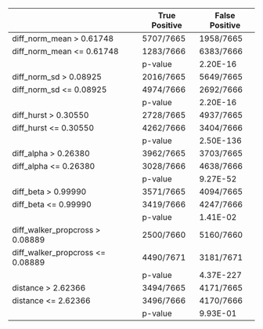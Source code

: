 |                                    	| True Positive 	| False Positive 	|
|------------------------------------	|---------------	|----------------	|
| diff_norm_mean > 0.61748           	| 5707/7665     	| 1958/7665      	|
| diff_norm_mean <= 0.61748          	| 1283/7666     	| 6383/7666      	|
|                                    	| p-value       	| 2.20E-16       	|
| diff_norm_sd > 0.08925             	| 2016/7665     	| 5649/7665      	|
| diff_norm_sd <= 0.08925            	| 4974/7666     	| 2692/7666      	|
|                                    	| p-value       	| 2.20E-16       	|
| diff_hurst > 0.30550               	| 2728/7665     	| 4937/7665      	|
| diff_hurst <= 0.30550              	| 4262/7666     	| 3404/7666      	|
|                                    	| p-value       	| 2.50E-136      	|
| diff_alpha > 0.26380               	| 3962/7665     	| 3703/7665      	|
| diff_alpha <= 0.26380              	| 3028/7666     	| 4638/7666      	|
|                                    	| p-value       	| 9.27E-52       	|
| diff_beta > 0.99990                	| 3571/7665     	| 4094/7665      	|
| diff_beta <= 0.99990               	| 3419/7666     	| 4247/7666      	|
|                                    	| p-value       	| 1.41E-02       	|
| diff_walker_propcross >   0.08889  	| 2500/7660     	| 5160/7660      	|
| diff_walker_propcross <=   0.08889 	| 4490/7671     	| 3181/7671      	|
|                                    	| p-value       	| 4.37E-227      	|
| distance > 2.62366                 	| 3494/7665     	| 4171/7665      	|
| distance <= 2.62366                	| 3496/7666     	| 4170/7666      	|
|                                    	| p-value       	| 9.93E-01       	|
